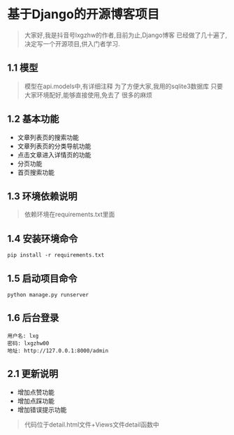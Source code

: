 # 基于Django的开源博客项目

> 大家好,我是抖音号lxgzhw的作者,目前为止,Django博客
> 已经做了几十遍了,决定写一个开源项目,供入门者学习.

## 1.1 模型
> 模型在api.models中,有详细注释
> 为了方便大家,我用的sqlite3数据库
> 只要大家环境配好,能够直接使用,免去了
> 很多的麻烦

## 1.2 基本功能
-  文章列表页的搜索功能
-  文章列表页的分类导航功能
-  点击文章进入详情页的功能
-  分页功能
-  首页搜索功能

## 1.3 环境依赖说明
> 依赖环境在requirements.txt里面

## 1.4 安装环境命令
```
pip install -r requirements.txt
```
## 1.5 启动项目命令
```
python manage.py runserver
```

## 1.6 后台登录
```
用户名: lxg
密码: lxgzhw00
地址: http://127.0.0.1:8000/admin
```

## 2.1 更新说明
- 增加点赞功能
- 增加点踩功能
- 增加错误提示功能
> 代码位于detail.html文件+Views文件detail函数中
